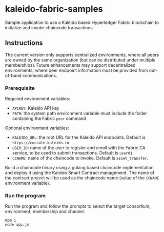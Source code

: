 # kaleido-fabric-samples
Sample application to use a Kaleido based Hyperledger Fabric blockchain to initialize and invoke chaincode transactions.

## Instructions
The current version only supports centralized environments, where all peers are owned by the same organization (but can be distributed under multiple memberships). Future enhancements may support decentralized environments, where peer endpoint information must be provided from out-of-band communications.

### Prerequisite
Required environment variables:
- `APIKEY`: Kaleido API key
- `PATH`: the system path environment variable must include the folder containing the Fabric `peer` command

Optional environment variables:
- `KALEIDO_URL`: the root URL for the Kaleido API endpoints. Default is `https://console.kaleido.io`
- `USER_ID`: name of the user to register and enroll with the Fabric CA service, to be used to submit transactions. Default is `user01`
- `CCNAME`: name of the chaincode to invoke. Default is `asset_transfer`.

Build a chaincode binary using a golang based chaincode implementation and deploy it using the Kaleido Smart Contract management. The name of the contract project will be used as the chaincode name (value of the `CCNAME` environment variable).

### Run the program
Run the program and follow the prompts to select the target consortium, environment, membership and channel.

```
npm i
node app.js
```
